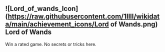 ## ![Lord_of_wands_Icon](https://raw.githubusercontent.com/1IlIl/wikidata/main/achievement_icons/Lord of Wands.png) Lord of Wands





Win a rated game. No secrets or tricks here.

